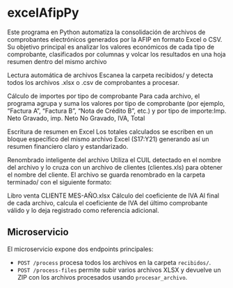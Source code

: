 # excelAfipPy
Este programa en Python automatiza la consolidación de archivos de comprobantes electrónicos generados por la AFIP en formato Excel o CSV. Su objetivo principal es analizar los valores económicos de cada tipo de comprobante, clasificados por columnas y volcar los resultados en una hoja resumen dentro del mismo archivo


Lectura automática de archivos
Escanea la carpeta recibidos/ y detecta todos los archivos .xlsx o .csv de comprobantes a procesar.

Cálculo de importes por tipo de comprobante
Para cada archivo, el programa agrupa y suma los valores por tipo de comprobante (por ejemplo, “Factura A”, “Factura B”, “Nota de Crédito B”, etc.) y por tipo de importe:Imp. Neto Gravado, imp. Neto No Gravado, IVA, Total

Escritura de resumen en Excel
Los totales calculados se escriben en un bloque específico del mismo archivo Excel (S17:Y21) generando así un resumen financiero claro y estandarizado.

Renombrado inteligente del archivo
Utiliza el CUIL detectado en el nombre del archivo y lo cruza con un archivo de clientes (clientes.xls) para obtener el nombre del cliente. El archivo se guarda renombrado en la carpeta terminado/ con el siguiente formato:


Libro venta CLIENTE MES-AÑO.xlsx
Cálculo del coeficiente de IVA
Al final de cada archivo, calcula el coeficiente de IVA del último comprobante válido y lo deja registrado como referencia adicional.

## Microservicio

El microservicio expone dos endpoints principales:

- `POST /process` procesa todos los archivos en la carpeta `recibidos/`.
- `POST /process-files` permite subir varios archivos XLSX y devuelve un ZIP con los archivos procesados usando `procesar_archivo`.

